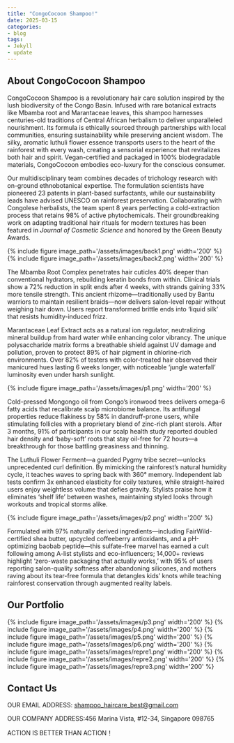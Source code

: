 ```yaml
---
title: "CongoCocoon Shampoo!"
date: 2025-03-15
categories:
- blog
tags:
- Jekyll
- update
---
```


## About CongoCocoon Shampoo

CongoCocoon Shampoo is a revolutionary hair care solution inspired by the lush biodiversity of the Congo Basin. Infused with rare botanical extracts like Mbamba root and Marantaceae leaves, this shampoo harnesses centuries-old traditions of Central African herbalism to deliver unparalleled nourishment. Its formula is ethically sourced through partnerships with local communities, ensuring sustainability while preserving ancient wisdom. The silky, aromatic luthuli flower essence transports users to the heart of the rainforest with every wash, creating a sensorial experience that revitalizes both hair and spirit. Vegan-certified and packaged in 100% biodegradable materials, CongoCocoon embodies eco-luxury for the conscious consumer.

Our multidisciplinary team combines decades of trichology research with on-ground ethnobotanical expertise. The formulation scientists have pioneered 23 patents in plant-based surfactants, while our sustainability leads have advised UNESCO on rainforest preservation. Collaborating with Congolese herbalists, the team spent 8 years perfecting a cold-extraction process that retains 98% of active phytochemicals. Their groundbreaking work on adapting traditional hair rituals for modern textures has been featured in *Journal of Cosmetic Science* and honored by the Green Beauty Awards.

{% include figure image_path='/assets/images/back1.png' width='200' %}
{% include figure image_path='/assets/images/back2.png' width='200' %}

The Mbamba Root Complex penetrates hair cuticles 40% deeper than conventional hydrators, rebuilding keratin bonds from within. Clinical trials show a 72% reduction in split ends after 4 weeks, with strands gaining 33% more tensile strength. This ancient rhizome—traditionally used by Bantu warriors to maintain resilient braids—now delivers salon-level repair without weighing hair down. Users report transformed brittle ends into ‘liquid silk’ that resists humidity-induced frizz.

Marantaceae Leaf Extract acts as a natural ion regulator, neutralizing mineral buildup from hard water while enhancing color vibrancy. The unique polysaccharide matrix forms a breathable shield against UV damage and pollution, proven to protect 89% of hair pigment in chlorine-rich environments. Over 82% of testers with color-treated hair observed their manicured hues lasting 6 weeks longer, with noticeable ‘jungle waterfall’ luminosity even under harsh sunlight.

{% include figure image_path='/assets/images/p1.png' width='200' %}

Cold-pressed Mongongo oil from Congo’s ironwood trees delivers omega-6 fatty acids that recalibrate scalp microbiome balance. Its antifungal properties reduce flakiness by 58% in dandruff-prone users, while stimulating follicles with a proprietary blend of zinc-rich plant sterols. After 3 months, 91% of participants in our scalp health study reported doubled hair density and ‘baby-soft’ roots that stay oil-free for 72 hours—a breakthrough for those battling greasiness and thinning.

The Luthuli Flower Ferment—a guarded Pygmy tribe secret—unlocks unprecedented curl definition. By mimicking the rainforest’s natural humidity cycle, it teaches waves to spring back with 360° memory. Independent lab tests confirm 3x enhanced elasticity for coily textures, while straight-haired users enjoy weightless volume that defies gravity. Stylists praise how it eliminates ‘shelf life’ between washes, maintaining styled looks through workouts and tropical storms alike.

{% include figure image_path='/assets/images/p2.png' width='200' %}

Formulated with 97% naturally derived ingredients—including FairWild-certified shea butter, upcycled coffeeberry antioxidants, and a pH-optimizing baobab peptide—this sulfate-free marvel has earned a cult following among A-list stylists and eco-influencers; 14,000+ reviews highlight ‘zero-waste packaging that actually works,’ with 95% of users reporting salon-quality softness after abandoning silicones, and mothers raving about its tear-free formula that detangles kids’ knots while teaching rainforest conservation through augmented reality labels.

## Our Portfolio

{% include figure image_path='/assets/images/p3.png' width='200' %}
{% include figure image_path='/assets/images/p4.png' width='200' %}
{% include figure image_path='/assets/images/p5.png' width='200' %}
{% include figure image_path='/assets/images/p6.png' width='200' %}
{% include figure image_path='/assets/images/repre1.png' width='200' %}
{% include figure image_path='/assets/images/repre2.png' width='200' %}
{% include figure image_path='/assets/images/repre3.png' width='200' %}

## Contact Us

OUR EMAIL ADDRESS: shampoo_haircare_best@gmail.com

OUR COMPANY ADDRESS:456 Marina Vista, #12-34, Singapore 098765

ACTION IS BETTER THAN ACTION！
